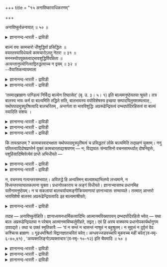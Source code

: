 +++
title = "१५ अनाविष्काराधिकरणम्"

+++

अनाविष्कुर्वन्नन्वयात् ॥ ५० ॥  
<details><summary>ज्ञानानन्द-भारती - द्राविडी</summary>

अनाविष्कुर्वन्नन्वयात् ॥ ५० ॥
</details>

बाल्यं वयः कामचारो धीशुद्धिर्वा प्रसिद्धितः ॥  
वयस्तस्याविधेयत्वे कामचारोऽस्तु नेतरा ॥ ३१ ॥  
मननस्योपयुक्तत्वाद्भावशुद्धिर्विवक्षिता ॥  
अत्यन्तानुपयोगित्वाद्विरुद्धत्वाच्च न द्वयम् ॥ ३२ ॥  
--वैयासिकन्यायमाला

<details><summary>ज्ञानानन्द-भारती - द्राविडी</summary>

पालत्तऩ्मै ऎऩ्बदु वयदा? इष्टप्पडि सेष्टिप् पदा? अल्लदु पुत्तियिऩ् सुत्तिया? (वयदु ऎऩ्ऱे) पिरसित्ति यिरुप्पदाल् वयदु। अदु विदिक्कक् कूडियदिल्लैयेयॆऩ्ऱाल् इष्टप्पडि सेष्टिप्पदाग इरुक्कट्टुम् ऎप्पडियुम् मऱ्ऱदु (पुत्तियिऩ् सुत्तियॆऩ्बदु) इल्लै।
</details>

<details><summary>ज्ञानानन्द-भारती - द्राविडी</summary>

मऩऩत्तिऱ्कु उबयोगप्पडुम् तऩ्मैयुळ्ळदाल्, सित्त सुत्ति ताऩ् उत्तेसिक्कप्पडुगिऱदु। मऱ्ऱ इरण्डुम् मऩऩत्तिऱ्कु कॊञ्जमेऩुम् उबयोगप्पडाददालुम् विरुत्तमागवेयिरुप्प तालुम्, अवैयल्ल।
</details>

‘तस्माद्ब्राह्मणः पाण्डित्यं निर्विद्य बाल्येन तिष्ठासेत्’ (बृ. उ. ३। ५। १) इति बाल्यमनुष्ठेयतया श्रूयते। तत्र बालस्य भावः कर्म वा बाल्यमिति तद्धिते सति, बालभावस्य वयोविशेषस्य इच्छया सम्पादयितुमशक्यत्वात् , यथोपपादमूत्रपुरीषत्वादि बालचरितम् , अन्तर्गता वा भावविशुद्धिः अप्ररूढेन्द्रियत्वं दम्भदर्पादिरहितत्वं वा बाल्यं स्यादिति संशयः ।

<details><summary>ज्ञानानन्द-भारती - द्राविडी</summary>

(पिरुहदारण्यग उबनिषत्तिल् इरण्डावदाग विदिक्कप्पट्ट पाल्यमॆऩ्बदु वयदैक्कुऱिक्कुमा अल्लदु इष्टप्पडि नडप्पदु ऎऩ्गिऱ पालऩुडैय नडत्तैयैक् कुऱिक्किऱदा अल्लदु सित्तसुत्तियैया ऎऩ्ऱु सन्देहम्। ताऩाग एऱ्पडक्कूडिय वयदु कट्टळैक्कु उट्पडाददाल् सिऱुवऩुडैय नडत्तैदाऩ् पाल्यम् ऎऩ्ऱु पूर्वबक्षम्।
</details>

<details><summary>ज्ञानानन्द-भारती - द्राविडी</summary>

पाण्डित्य मौऩबदङ्गळ् सिरणवनिदित्यास नङ्गळैक् कुऱिप्पदाल् मत्तियिलुळ्ळ मऩऩत्तै इङ्गु विदिक्क वेण्डुमॆऩ्बदुदाऩ् सुरुदियिऩ् अबिप्पिरायम्। मऩऩत्तिऱ्कु उबयोगमाऩ सित्तसुत्तियैत् ताऩ् मौऩबदम् कुऱिप्पिडुगिऱदु। रागत्वेषादिगळाल् असुत्तमाऩ सित्तम् उलग विषयङ्गळिल् पोय्क्कॊण् डिरुन्दाल् ऎप्पडि मऩऩम् सॆय्यमुडियुम्? पालऩुक्कु रागत्वेषादिगळिल्लाददाल् पाल्यबदम् सित्तसुत्तियै युम् कुऱिप्पिडुम्। ञाऩत्तिऱ्कु उबगारगमा यिरुप्पदाल् अदुदाऩ् पाल्यबदत्तिऩ् पॊरुळ् ऎऩ्बदु सित्तान्दम्)
</details>

<details><summary>ज्ञानानन्द-भारती - द्राविडी</summary>

"आगैयाल् पिराह्मणऩ् पाण्डियत्तै नऩ्गु अडैन्दु पाल्यत्तुडऩ् इरुक्क वेण्डुम्" (पिरुहत्। III-५-१) ऎऩ्ऱु पाल्यम् अऩुष्टिक्क वेण्डियदाग सॊल्लप्पडुगिऱदु। अङ्गु पाल्यम् ऎऩ्बदु "तत्तिद” समासमाऩदिऩाल् पालऩुडैय तऩ्मै अल्लदु सॆय्गै ऎऩ्ऱु एऱ्पडुम्। कुऱिप्पिट्ट वयदागिय पालऩुडैय तऩ्मै (पालऩायिरुप्पदु) इष्टप्पडि सम्बादिक्कमुडियाददिऩाल् पाल्यम् ऎऩ्बदु वरुम्बोदु अन्निलैयिलेये मूत्तिरबुरीष विसर्जऩम् मुदलाऩ पालऩुडैय नडत्तैया? अल्लदु इन्दिरियङ्गळ् नऩ्गु मुऱ्ऱामलिरुप्पदु। (विषयङ्गळिल् पऱ्ऱिऩ्मै), तम्बम्, तर्प्पम् मुदलियदिल्लादिरुप्पदु ऎऩ्ऱ उळ्ळेयुळ्ळ सित्तसुत्तिया ऎऩ्ऱु सन्देहम्।
</details>

किं तावत्प्राप्तम् ? कामचारवादभक्षता यथोपपादमूत्रपुरीषत्वं च प्रसिद्धतरं लोके बाल्यमिति तद्ग्रहणं युक्तम्। ननु पतितत्वादिदोषप्राप्तेर्न युक्तं कामचारताद्याश्रयणम् — न; विद्यावतः संन्यासिनो वचनसामर्थ्यात् दोषनिवृत्तेः, पशुहिंसादिष्विवेत्येवं प्राप्ते अभिधीयते —

<details><summary>ज्ञानानन्द-भारती - द्राविडी</summary>

पूर्वबक्षम् : ऎदु न्यायम्? इष्टप्पडि नडन्दु कॊळ्वदु, इष्टप्पडि पेसुवदु, इष्टप्पडि साप्पिडु वदु, एऱ्पडुम् पोदु अप्पडिये मलमूत्तिरविसर्जऩम् सॆय्वदु ऎऩ्बदु पाल्यम् ऎऩ्ऱु उलगत्तिल् मिगवुम् पिरसित्तमायिरुक्किऱदु; अदै ऎडुत्तुक्कॊळ्वदु युक्तम्।
</details>

<details><summary>ज्ञानानन्द-भारती - द्राविडी</summary>

इष्टप्पडि नडत्तै मुदलियदै आसिरयिप्पदु, पदिदत्तऩ्मै मुदलाऩ तोषङ्गळ् एऱ्पडुमाऩदिऩाल्, न्यायमिल्लैयेयॆऩ्ऱाल्, अप्पडियल्ल वित्यैयुडऩ् कूडिय सऩ्ऩियासिक्कु, वसऩत्तिल् पलत्तिऩाल् पसुहिंसै मुदलियवैगळिल् पोल, तोषम् निविरुत्तियागि विडुमाऩदिऩाल्, ऎऩ्ऱु।
</details>

न, वचनस्य गत्यन्तरसम्भवात्। अविरुद्धे हि अन्यस्मिन् बाल्यशब्दाभिलप्ये लभ्यमाने, न विध्यन्तरव्याघातकल्पना युक्ता। प्रधानोपकाराय च अङ्गं विधीयते। ज्ञानाभ्यासश्च प्रधानमिह यतीनामनुष्ठेयम्। न च सकलायां बालचर्यायामङ्गीक्रियमाणायां ज्ञानाभ्यासः सम्भाव्यते। तस्मात् आन्तरो भावविशेषो बालस्य अप्ररूढेन्द्रियत्वादिः इह बाल्यमाश्रीयते;

<details><summary>ज्ञानानन्द-भारती - द्राविडी</summary>

सित्तान्दम्: इव्विदम् वरुम् पोदु सॊल्लप् पडुगिऱदु; अप्पडियल्ल। वसऩत्तिऱ्कु वेऱु पोक्कु सम्बविक्किऱबडियाल् पाल्यम् ऎऩ्ऱ सप्तत्तिऩाल् सॊल्लप्पडुवदाय् विरोदमिल्लाद वेऱु अर्त्तम् किडैक्कुम् पोदु, वेऱु विदिक्कुक् कॆडुदलैक्कल् पिप्पदु युक्तमागादु। पिरदाऩमायिरुप्पदऱ्कु उबगारमाग अङ्गम् विदिक्कप्पडुगिऱदु; सऩ्ऩियासिगळुक्को पिरदाऩमाग अऩुष्टिक्कवेण्डियदु ञाऩाप्पियासम्; पालऩुडैय नडत्तै ऎल्लम् अङ्गीगरिक्कप्पडुमाऩाल् ञाऩाप्पियासमे सम्बविक्कादु; आगैयाल्, इन्दिरि यङ्गळ् नऩ्गु मुऱ्ऱामलिरुप्पदु मुदलिय, पालऩुडैय उळ्ळेयुळ्ळ मऩदिऩ् विसेषत्तऩ्मै, इङ्गे पाल्यम् ऎऩ्ऱु आसिरयिक्कप्पडुगिऱदु।
</details>

तदाह — अनाविष्कुर्वन्निति। ज्ञानाध्ययनधार्मिकत्वादिभिः आत्मानमविख्यापयन् दम्भदर्पादिरहितो भवेत् — यथा बालः अप्ररूढेन्द्रियतया न परेषाम् आत्मानमाविष्कर्तुमीहते, तद्वत्। एवं हि अस्य वाक्यस्य प्रधानोपकार्यर्थानुगम उपपद्यते। तथा च उक्तं स्मृतिकारैः — ‘यं न सन्तं न चासन्तं नाश्रुतं न बहुश्रुतम्। न सुवृत्तं न दुर्वृत्तं वेद कश्चित्स ब्राह्मणः ॥ गूढधर्माश्रितो विद्वानज्ञातचरितं चरेत्। अन्धवज्जडवच्चापि मूकवच्च महीं चरेत्’(व॰स्मृ॰ ६-४०,४१) , ‘अव्यक्तलिङ्गोऽव्यक्ताचारः’(व॰स्मृ॰ १०-१२) इति चैवमादि ॥ ५० ॥

<details><summary>ज्ञानानन्द-भारती - द्राविडी</summary>

अदैच्चॊल्लुगिऱार् “वॆळिक्काट्टामल्” ऎऩ्ऱु। ञाऩम्, अत्ययऩम्, तार्मिगत्तऩ्मै मुदलियवैगळाल् तऩ्ऩैत् तॆरिवित्तुक्कॊळ्ळामल् तम्बम्, तर्प्पम् मुदलियदिल्लामल् इरुक्कवेण्डुम्। इन्दिरियङ्गळ् मुऱ्ऱामलिरुप्पदाल् पालऩ् ऎप्पडि तऩ्ऩै मऱ्ऱवर्ग ळुक्कु वॆळिप्पडुत्तिक्कॊळ्ळ विरुम्बुवदिल्लैयो, अदैप्पोल।
</details>

<details><summary>ज्ञानानन्द-भारती - द्राविडी</summary>

इव्विदमिरुन्दालल्लवा इन्द वाक्कियत्तिऱ्कु पिरदाऩत्तिऱ्कु उबगारमायिरुक्किऱदॆऩ्ऱुळ्ळ अर्त्तत् तिऩ् तॊडर्बु पॊरुन्दुम्।
</details>

<details><summary>ज्ञानानन्द-भारती - द्राविडी</summary>

अप्पडिये स्मिरुदिगारर्गळालुम् सॊल्लप्पट्टि रुक्किऱदु। “ऎवऩै नल्लवऩॆऩ्ऱो, कॆट्टवऩॆऩ् ऱो, पडिक्कादवऩॆऩ्ऱो, निऱैय पडित्तवऩॆऩ्ऱो, नल्ल नडत्तैयुळ्ळवऩॆऩ्ऱो, कॆट्ट नडत्तैयुळ्ळ वऩॆऩ्ऱो, यारुम् अऱिवदिल्लैयो, अवऩ् पिराह् मणऩ्। वित्वाऩायिरुप्पवऩ् रहस्यमाग तर्मत्तै आसिरयित्तवऩाग तऩ् नडत्तै तॆरियाद मुऱैयिल् नडन्दुगॊळ्ळ वेण्डुम्। कुरुडऩैप्पोलवुम्, जडऩैप्पोलवुम्, ऊमैयैप्पोलवुम्, पूमियिल् सञ्जरिक्कवेण्डुम्”, "वियक्तमाऩ अडैयाळ मिल्लामल्, वियक्तमाऩ आसारमिल्लामल्” ऎऩ्बदु मुदलियदु।
</details>


